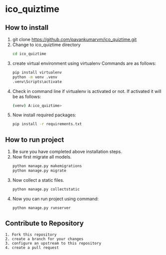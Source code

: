 # ico_quiztime

## How to install

1. git clone https://github.com/pavankumarvm/ico_quiztime.git
2. Change to ico_quiztime directory
   ```bash
   cd ico_quiztime
   ```
3. create virtual environment using virtualenv
   Commands are as follows:
   ```bash
   pip install virtualenv
   python -m venv .venv
   .venv\Scripts\activate
   ```
4. Check in command line if virtualenv is activated or not.
   If activated it will be as follows:
   ```bash
   (venv) A:ico_quiztime>
   ```
5. Now install required packages:
   ```bash
   pip install -r requirements.txt
   ```

## How to run project

1. Be sure you have completed above installation steps.
2. Now first migrate all models.
   ```bash
   python manage.py makemigrations
   python manage.py migrate
   ```
3. Now collect a static files.
   ```bash
   python manage.py collectstatic
   ```
5. Now you can run project using command:
   ```bash
   python manage.py runserver
   ```

## Contribute to Repository

```
1. Fork this repository
2. create a branch for your changes
3. configure an upstream to this repository
4. create a pull request
```
